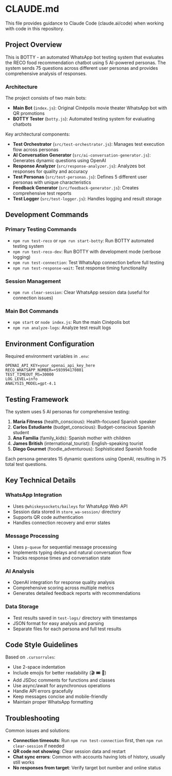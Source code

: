 # CLAUDE.md

This file provides guidance to Claude Code (claude.ai/code) when working with code in this repository.

## Project Overview

This is BOTTY - an automated WhatsApp bot testing system that evaluates the RECO food recommendation chatbot using 5 AI-powered personas. The system sends 75 questions across different user personas and provides comprehensive analysis of responses.

### Architecture

The project consists of two main bots:
- **Main Bot** (`index.js`): Original Cinépolis movie theater WhatsApp bot with QR promotions
- **BOTTY Tester** (`botty.js`): Automated testing system for evaluating chatbots

Key architectural components:
- **Test Orchestrator** (`src/test-orchestrator.js`): Manages test execution flow across personas
- **AI Conversation Generator** (`src/ai-conversation-generator.js`): Generates dynamic questions using OpenAI
- **Response Analyzer** (`src/response-analyzer.js`): Analyzes bot responses for quality and accuracy
- **Test Personas** (`src/test-personas.js`): Defines 5 different user personas with unique characteristics
- **Feedback Generator** (`src/feedback-generator.js`): Creates comprehensive test reports
- **Test Logger** (`src/test-logger.js`): Handles logging and result storage

## Development Commands

### Primary Testing Commands
- `npm run test-reco` or `npm run start-botty`: Run BOTTY automated testing system
- `npm run test-reco-dev`: Run BOTTY with development mode (verbose logging)
- `npm run test-connection`: Test WhatsApp connection before full testing
- `npm run test-response-wait`: Test response timing functionality

### Session Management
- `npm run clear-session`: Clear WhatsApp session data (useful for connection issues)

### Main Bot Commands
- `npm start` or `node index.js`: Run the main Cinépolis bot
- `npm run analyze-logs`: Analyze test result logs

## Environment Configuration

Required environment variables in `.env`:
```
OPENAI_API_KEY=your_openai_api_key_here
RECO_WHATSAPP_NUMBER=+593994170801
TEST_TIMEOUT_MS=30000
LOG_LEVEL=info
ANALYSIS_MODEL=gpt-4.1
```

## Testing Framework

The system uses 5 AI personas for comprehensive testing:
1. **María Fitness** (health_conscious): Health-focused Spanish speaker
2. **Carlos Estudiante** (budget_conscious): Budget-conscious Spanish student  
3. **Ana Familia** (family_kids): Spanish mother with children
4. **James British** (international_tourist): English-speaking tourist
5. **Diego Gourmet** (foodie_adventurous): Sophisticated Spanish foodie

Each persona generates 15 dynamic questions using OpenAI, resulting in 75 total test questions.

## Key Technical Details

### WhatsApp Integration
- Uses `@whiskeysockets/baileys` for WhatsApp Web API
- Session data stored in `store_wa-session/` directory
- Supports QR code authentication
- Handles connection recovery and error states

### Message Processing
- Uses `p-queue` for sequential message processing
- Implements typing delays and natural conversation flow
- Tracks response times and conversation state

### AI Analysis
- OpenAI integration for response quality analysis
- Comprehensive scoring across multiple metrics
- Generates detailed feedback reports with recommendations

### Data Storage
- Test results saved in `test-logs/` directory with timestamps
- JSON format for easy analysis and parsing
- Separate files for each persona and full test results

## Code Style Guidelines

Based on `.cursorrules`:
- Use 2-space indentation
- Include emojis for better readability (🎬 🎟️ 📱)
- Add JSDoc comments for functions and classes
- Use async/await for asynchronous operations
- Handle API errors gracefully
- Keep messages concise and mobile-friendly
- Maintain proper WhatsApp formatting

## Troubleshooting

Common issues and solutions:
- **Connection timeouts**: Run `npm run test-connection` first, then `npm run clear-session` if needed
- **QR code not showing**: Clear session data and restart
- **Chat sync errors**: Common with accounts having lots of history, usually still works
- **No responses from target**: Verify target bot number and online status